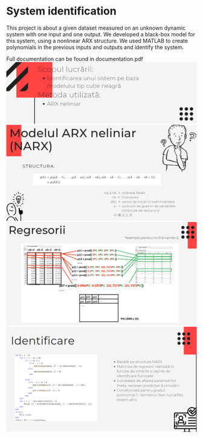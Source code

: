 # System identification

This project is about a given dataset measured on an unknown dynamic system with one input and one output. We developed a black-box model for this system, using a nonlinear ARX structure. We used MATLAB to create polynomials in the previous inputs and outputs and identify the system.

Full documentation can be found in documentation.pdf
![alt text](photos/1.png)
![alt text](photos/2.png)
![alt text](photos/3.png)
![alt text](photos/4.png)


